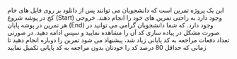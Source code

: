 این یک پروژه تمرین است که دانشجویان می توانند پس از دانلود بر روی فایل های خام کخ در پوشه شروع (Start) وجود دارد به راحتی تمرین های خود را انجام دهند. خروجی هر تمرین در پوشه پایان (End) وجود دارد. که شما دانشجویان گرامی می توانید در صورت مشکل در پیاده سازی کد آن را مشاهده نمایید و سپس ادامه دهید.
در صورتی تعداد دفعات مراجعه به کد پایانی زیاد شد، پیشنهاد می شود تمرین را دوباره انجام دهید تا زمانی که حداقل 80 درصد کد را خودتان بدون مراجعه به کد پایانی تکمیل نمایید

